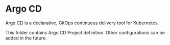# Argo CD

[Argo CD](https://argo-cd.readthedocs.io/en/stable/) is a declarative, GitOps continuous delivery tool for Kubernetes.

This folder contains Argo CD Project definition.
Other configurations can be added in the future.
